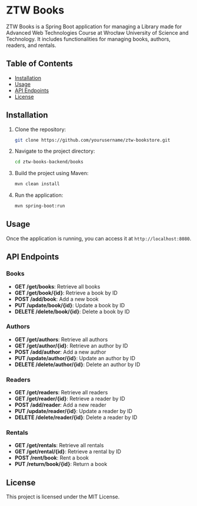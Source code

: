 # ZTW Books

ZTW Books is a Spring Boot application for managing a Library made for Advanced Web Technologies Course at Wrocław University of Science and Technology. It includes functionalities for managing books, authors, readers, and rentals.

## Table of Contents

- [Installation](#installation)
- [Usage](#usage)
- [API Endpoints](#api-endpoints)
- [License](#license)

## Installation

1. Clone the repository:
    ```sh
    git clone https://github.com/yourusername/ztw-bookstore.git
    ```
2. Navigate to the project directory:
    ```sh
    cd ztw-books-backend/books
    ```
3. Build the project using Maven:
    ```sh
    mvn clean install
    ```
4. Run the application:
    ```sh
    mvn spring-boot:run
    ```

## Usage

Once the application is running, you can access it at `http://localhost:8080`.

## API Endpoints

### Books

- **GET /get/books**: Retrieve all books
- **GET /get/book/{id}**: Retrieve a book by ID
- **POST /add/book**: Add a new book
- **PUT /update/book/{id}**: Update a book by ID
- **DELETE /delete/book/{id}**: Delete a book by ID

### Authors

- **GET /get/authors**: Retrieve all authors
- **GET /get/author/{id}**: Retrieve an author by ID
- **POST /add/author**: Add a new author
- **PUT /update/author/{id}**: Update an author by ID
- **DELETE /delete/author/{id}**: Delete an author by ID

### Readers

- **GET /get/readers**: Retrieve all readers
- **GET /get/reader/{id}**: Retrieve a reader by ID
- **POST /add/reader**: Add a new reader
- **PUT /update/reader/{id}**: Update a reader by ID
- **DELETE /delete/reader/{id}**: Delete a reader by ID

### Rentals

- **GET /get/rentals**: Retrieve all rentals
- **GET /get/rental/{id}**: Retrieve a rental by ID
- **POST /rent/book**: Rent a book
- **PUT /return/book/{id}**: Return a book

## License

This project is licensed under the MIT License.
